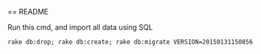 == README

Run this cmd, and import all data using SQL
```
rake db:drop; rake db:create; rake db:migrate VERSION=20150131150856
```